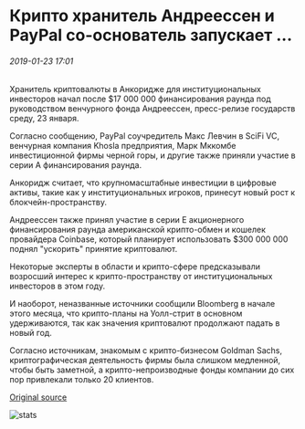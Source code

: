 # Крипто хранитель Андреессен и PayPal со-основатель запускает ...

###### 2019-01-23 17:01

Хранитель криптовалюты в Анкоридже для институциональных инвесторов начал после $17 000 000 финансирования раунда под руководством венчурного фонда Андреессен, пресс-релизе государств среду, 23 января.

Согласно сообщению, PayPal соучредитель Макс Левчин в SciFi VC, венчурная компания Khosla предприятия, Марк Мккомбе инвестиционной фирмы черной горы, и другие также приняли участие в серии А финансирования раунда.

Анкоридж считает, что крупномасштабные инвестиции в цифровые активы, такие как у институциональных игроков, принесут новый рост к блокчейн-пространству.

Андреессен также принял участие в серии E акционерного финансирования раунда американской крипто-обмен и кошелек провайдера Coinbase, который планирует использовать $300 000 000 поднял "ускорить" принятие криптовалют.

Некоторые эксперты в области и крипто-сфере предсказывали возросший интерес к крипто-пространству от институциональных инвесторов в этом году.

И наоборот, неназванные источники сообщили Bloomberg в начале этого месяца, что крипто-планы на Уолл-стрит в основном удерживаются, так как значения криптовалют продолжают падать в новый год.

Согласно источникам, знакомым с крипто-бизнесом Goldman Sachs, криптографическая деятельность фирмы была слишком медленной, чтобы быть заметной, а крипто-непроизводные фонды компании до сих пор привлекали только 20 клиентов.

[Original source](https://cointelegraph.com/news/crypto-custodian-backed-by-andreessen-horowitz-and-paypal-co-founder-launches)

![stats](https://c.statcounter.com/11760860/0/a89fa40b/1/ "stats")